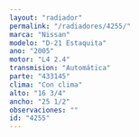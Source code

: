```yaml
---
layout: "radiador"
permalink: "/radiadores/4255/"
marca: "Nissan"
modelo: "D-21 Estaquita"
ano: "2005"
motor: "L4 2.4"
transmision: "Automática"
parte: "433145"
clima: "Con clima"
alto: "16 3/4"
ancho: "25 1/2"
observaciones: ""
id: "4255"
---
```


